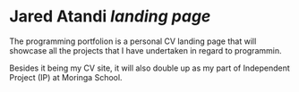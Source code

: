 # Jared Atandi *landing page* #

The programming portfolion is a personal CV landing page that will showcase
all the projects that I have undertaken in regard to programmin. 

Besides it being my CV site, it will also double up as my part of Independent Project (IP)
at Moringa School. 

